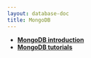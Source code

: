```yaml
---
layout: database-doc
title: MongoDB
---
```


- **[MongoDB introduction](https://www.tutorialspoint.com/mongodb/index.htm)**
- **[MongoDB tutorials](https://docs.mongodb.com/manual/tutorial/getting-started/)**

